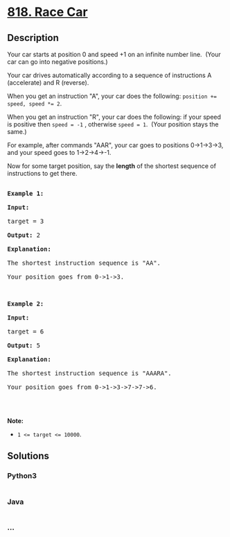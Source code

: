 # [818. Race Car](https://leetcode.com/problems/race-car)



## Description

<p>Your car starts at position 0 and speed +1 on an infinite number line.&nbsp; (Your car can go into negative positions.)</p>



<p>Your car drives automatically according to a sequence of instructions A (accelerate) and R (reverse).</p>



<p>When you get an instruction &quot;A&quot;, your car does the following:&nbsp;<code>position += speed, speed *= 2</code>.</p>



<p>When you get an instruction &quot;R&quot;, your car does the following: if your speed is positive then&nbsp;<code>speed = -1</code>&nbsp;, otherwise&nbsp;<code>speed = 1</code>.&nbsp; (Your position stays the same.)</p>



<p>For example, after commands &quot;AAR&quot;, your car goes to positions 0-&gt;1-&gt;3-&gt;3, and your speed goes to 1-&gt;2-&gt;4-&gt;-1.</p>



<p>Now for some target position, say the <strong>length</strong> of the shortest sequence of instructions to get there.</p>



<pre>

<strong>Example 1:</strong>

<strong>Input:</strong> 

target = 3

<strong>Output:</strong> 2

<strong>Explanation:</strong> 

The shortest instruction sequence is &quot;AA&quot;.

Your position goes from 0-&gt;1-&gt;3.

</pre>



<pre>

<strong>Example 2:</strong>

<strong>Input:</strong> 

target = 6

<strong>Output:</strong> 5

<strong>Explanation:</strong> 

The shortest instruction sequence is &quot;AAARA&quot;.

Your position goes from 0-&gt;1-&gt;3-&gt;7-&gt;7-&gt;6.

</pre>



<p>&nbsp;</p>



<p><strong>Note: </strong></p>



<ul>
	<li><code>1 &lt;= target &lt;= 10000</code>.</li>
</ul>



## Solutions

<!-- tabs:start -->

### **Python3**

```python

```

### **Java**

```java

```

### **...**

```

```

<!-- tabs:end -->

